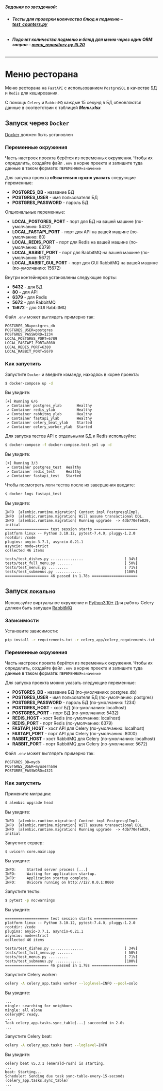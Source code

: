 ##### ***Задания со звездочкой:***

- ###### ***Тесты для проверки количества блюд и подменю – [test_counters.py](https://github.com/yakhl/ylab_hw/blob/main/tests/menu_repository.py)***

- ###### ***Подсчет количества подменю и блюд для меню через один ORM запрос – [menu_repository.py #L20](https://github.com/yakhl/ylab_hw/blob/main/core/repositories/crud/menu_repository.py#L20)***
___

# Меню ресторана
Меню ресторана на `FastAPI` с использованием `PostgreSQL` в качестве БД и `Redis` для кеширования.

С помощь `Celery` и `RabbitMQ` каждые 15 секунд в БД обновляются данные в соответствии с таблицей ***Menu.xlsx***

## Запуск через `Docker`
[Docker](https://www.docker.com/) должен быть установлен

### Переменные окружения
Часть настроек проекта берётся из переменных окружения. Чтобы их определить, создайте файл `.env` в корне проекта и запишите туда данные в таком формате: `ПЕРЕМЕННАЯ=значение`

Для запуска проекта **обязательно нужно указать** следующие переменные:
- **POSTGRES_DB** - название БД
- **POSTGRES_USER** - имя пользователя БД
- **POSTGRES_PASSWORD** - пароль БД

Опциональные переменные:
- **LOCAL_POSTGRES_PORT** - порт для БД на вашей машине (по-умолчанию: 5432)
- **LOCAL_FASTAPI_PORT** - порт для API на вашей машине (по-умолчанию: 80)
- **LOCAL_REDIS_PORT** - порт для Redis на вашей машине (по-умолчанию: 6379)
- **LOCAL_RABBIT_PORT** - порт для RabbitMQ на вашей машине (по-умолчанию: 5672)
- **LOCAL_RABBIT_GUI_PORT** - порт для GUI RabbitMQ на вашей машине (по-умолчанию: 15672)

Внутри контейнеров установлены следующие порты:
- **5432** - для БД
- **80** - для API
- **6379** - для Redis
- **5672** - для RabbitMQ
- **15672** - для GUI RabbitMQ

Файл `.env` может выглядеть примерно так:

```
POSTGRES_DB=postgres_db
POSTGRES_USER=postgres
POSTGRES_PASSWORD=1234
LOCAL_POSTGRES_PORT=6789
LOCAL_FASTAPI_PORT=8080
LOCAL_REDIS_PORT=6380
LOCAL_RABBIT_PORT=5670
```

### Как запустить
Запустите `Docker` и введите команду, находясь в корне проекта:

```bash
$ docker-compose up -d
```

Вы увидите:

```
[+] Running 6/6
 ✔ Container postgres_ylab       Healthy
 ✔ Container redis_ylab          Healthy
 ✔ Container rabbitmq_ylab       Healthy
 ✔ Container fastapi_ylab        Healthy
 ✔ Container celery_beat_ylab    Started
 ✔ Container celery_worker_ylab  Started
```

Для запуска тестов API с отдельными БД и Redis используйте:

```bash
$ docker-compose -f docker-compose.test.yml up -d
```

Вы увидите:

```
[+] Running 3/3
 ✔ Container postgres_test  Healthy
 ✔ Container redis_test     Healthy
 ✔ Container fastapi_test   Started
```

Чтобы посмотреть логи тестов после их завершения введите:

```bash
$ docker logs fastapi_test
```

Вы увидите:

```
INFO  [alembic.runtime.migration] Context impl PostgresqlImpl.
INFO  [alembic.runtime.migration] Will assume transactional DDL.
INFO  [alembic.runtime.migration] Running upgrade  -> 4db770efe029, initial
==================== test session starts ====================
platform linux -- Python 3.10.12, pytest-7.4.0, pluggy-1.2.0
rootdir: /code
plugins: anyio-3.7.1, asyncio-0.21.1
asyncio: mode=strict
collected 46 items

tests/test_dishes.py ...............                   [ 34%]
tests/test_full_menu.py .......                        [ 50%]
tests/test_menus.py .........                          [ 71%]
tests/test_submenus.py ............                    [100%]
==================== 46 passed in 1.78s =====================
```

## Запуск `локально`
Используйте виртуальное окружение и [Python3.10+](https://www.python.org/downloads/)
Для работы Celery должен быть запущен [RabbitMQ](https://www.rabbitmq.com/)

### Зависимости
Установите зависимости:

```bash
pip install -r requirements.txt -r celery_app/celery_requirements.txt
```

### Переменные окружения
Часть настроек проекта берётся из переменных окружения. Чтобы их определить, создайте файл `.env` в корне проекта и запишите туда данные в таком формате: `ПЕРЕМЕННАЯ=значение`

Для запуска проекта можно указать следующие переменные:
- **POSTGRES_DB** - название БД (по-умолчанию: postgres_db)
- **POSTGRES_USER** - имя пользователя БД (по-умолчанию: postgres)
- **POSTGRES_PASSWORD** - пароль БД (по-умолчанию: 1234)
- **POSTGRES_HOST** - хост БД (по-умолчанию: localhost)
- **POSTGRES_PORT** - порт БД (по-умолчанию: 5432)
- **REDIS_HOST** - хост Redis (по-умолчанию: localhost)
- **REDIS_PORT** - порт Redis (по-умолчанию: 6379)
- **FASTAPI_HOST** - хост API для Celery (по-умолчанию: localhost)
- **FASTAPI_PORT** - порт API для Celery (по-умолчанию: 8000)
- **RABBIT_HOST** - хост RabbitMQ для Celery (по-умолчанию: localhost)
- **RABBIT_PORT** - порт RabbitMQ для Celery (по-умолчанию: 5672)

Файл `.env` может выглядеть примерно так:

```
POSTGRES_DB=mydb
POSTGRES_USER=myusername
POSTGRES_PASSWORD=4321
```

### Как запустить
Примените миграции:

```bash
$ alembic upgrade head
```

Вы увидите:
```
INFO  [alembic.runtime.migration] Context impl PostgresqlImpl.
INFO  [alembic.runtime.migration] Will assume transactional DDL.
INFO  [alembic.runtime.migration] Running upgrade  -> 4db770efe029, initial
```

Запустите сервер:

```bash
$ uvicorn core.main:app
```

Вы увидите:
```
INFO:     Started server process [...]
INFO:     Waiting for application startup.
INFO:     Application startup complete.
INFO:     Uvicorn running on http://127.0.0.1:8000
```

Запустите тесты:

```bash
$ pytest -p no:warnings
```

Вы увидите:
```
==================== test session starts ====================
platform linux -- Python 3.10.12, pytest-7.4.0, pluggy-1.2.0
rootdir: /code
plugins: anyio-3.7.1, asyncio-0.21.1
asyncio: mode=strict
collected 46 items

tests/test_dishes.py ...............                   [ 34%]
tests/test_full_menu.py .......                        [ 50%]
tests/test_menus.py .........                          [ 71%]
tests/test_submenus.py ............                    [100%]
==================== 46 passed in 1.78s =====================
```

Запустите Celery worker:

```bash
celery -A celery_app.tasks worker --loglevel=INFO --pool=solo
```

Вы увидите:
```
...
mingle: searching for neighbors
mingle: all alone
celery@PC ready.
...
Task celery_app.tasks.sync_table[...] succeeded in 2.0s
...
```

Запустите Celery beat:

```bash
celery -A celery_app.tasks beat --loglevel=INFO
```

Вы увидите:
```
celery beat v5.3.1 (emerald-rush) is starting.
...
beat: Starting...
Scheduler: Sending due task sync-table-every-15-seconds (celery_app.tasks.sync_table)
...
```
